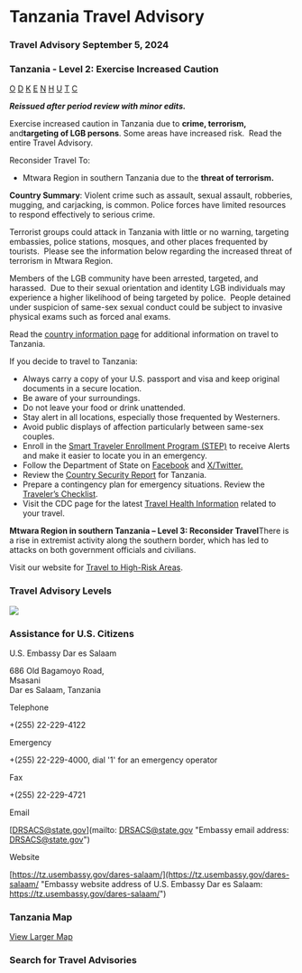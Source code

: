 # Tanzania Travel Advisory

### Travel Advisory September 5, 2024

### Tanzania - Level 2: Exercise Increased Caution

[O](javascript:void(0); "Tool Tip: Other")
[D](javascript:void(0); "Tool Tip: Wrongful Detention")
[K](javascript:void(0); "Tool Tip: Kidnap and Hostage")
[E](javascript:void(0); "Tool Tip: Event")
[N](javascript:void(0); "Tool Tip: Disaster")
[H](javascript:void(0); "Tool Tip: Health")
[U](javascript:void(0); "Tool Tip: Civil Unrest")
[T](javascript:void(0); "Tool Tip: Terrorism")
[C](javascript:void(0); "Tool Tip: Crimes")

***Reissued after period review with minor edits.***

Exercise increased caution in Tanzania due to **crime, terrorism,** and**targeting of LGB persons**. Some areas have increased risk.  Read the entire Travel Advisory.

Reconsider Travel To:

* Mtwara Region in southern Tanzania due to the **threat of terrorism.**

**Country Summary**: Violent crime such as assault, sexual assault, robberies, mugging, and carjacking, is common. Police forces have limited resources to respond effectively to serious crime.

Terrorist groups could attack in Tanzania with little or no warning, targeting embassies, police stations, mosques, and other places frequented by tourists.  Please see the information below regarding the increased threat of terrorism in Mtwara Region.

Members of the LGB community have been arrested, targeted, and harassed.  Due to their sexual orientation and identity LGB individuals may experience a higher likelihood of being targeted by police.  People detained under suspicion of same-sex sexual conduct could be subject to invasive physical exams such as forced anal exams.

Read the [country information page](https://travel.state.gov/content/travel/en/international-travel/International-Travel-Country-Information-Pages/Tanzania.html) for additional information on travel to Tanzania.

If you decide to travel to Tanzania:

* Always carry a copy of your U.S. passport and visa and keep original documents in a secure location.
* Be aware of your surroundings.
* Do not leave your food or drink unattended.
* Stay alert in all locations, especially those frequented by Westerners.
* Avoid public displays of affection particularly between same-sex couples.
* Enroll in the [Smart Traveler Enrollment Program (STEP)](https://step.state.gov/step/) to receive Alerts and make it easier to locate you in an emergency.
* Follow the Department of State on [Facebook](https://www.facebook.com/travelgov) and [X/Twitter.](https://twitter.com/travelgov)
* Review the [Country Security Report](https://www.osac.gov/Content/Browse/Report?subContentTypes=Country%20Security%20Report) for Tanzania.
* Prepare a contingency plan for emergency situations. Review the [Traveler’s Checklist](https://travel.state.gov/content/travel/en/international-travel/before-you-go/travelers-checklist.html).
* Visit the CDC page for the latest [Travel Health Information](https://wwwnc.cdc.gov/travel/destinations/list) related to your travel.

**Mtwara Region in southern Tanzania – Level 3: Reconsider Travel**There is a rise in extremist activity along the southern border, which has led to attacks on both government officials and civilians.

Visit our website for [Travel to High-Risk Areas](https://travel.state.gov/content/passports/en/go/TraveltoHighRiskAreas.html).

### Travel Advisory Levels

[![](/content/dam/NEWTravelAssets/images/travel-levelv2.svg)](/content/travel/en/international-travel/before-you-go/about-our-new-products.html "Travel Advisory Levels")

### Assistance for U.S. Citizens

U.S. Embassy Dar es Salaam

686 Old Bagamoyo Road,  
Msasani  
Dar es Salaam, Tanzania

Telephone

+(255) 22-229-4122

Emergency

+(255) 22-229-4000, dial '1' for an emergency operator

Fax

+(255) 22-229-4721

Email

[DRSACS@state.gov](mailto: DRSACS@state.gov "Embassy email address: DRSACS@state.gov")

Website

[https://tz.usembassy.gov/dares-salaam/](https://tz.usembassy.gov/dares-salaam/ "Embassy website address of U.S. Embassy Dar es Salaam: https://tz.usembassy.gov/dares-salaam/")

### Tanzania Map

[View Larger Map](https://travelmaps.state.gov/TSGMap/?extent=24.076849771,-13.147052001,47.892358478,0.687820415 "Map of Tanzania")



### Search for Travel Advisories